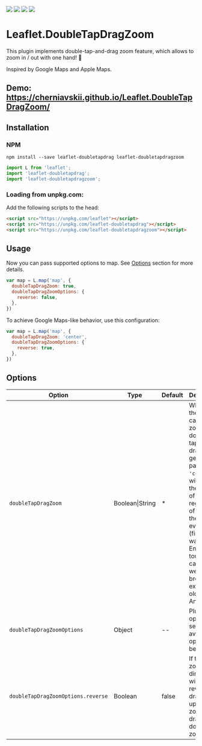 ![](https://img.shields.io/npm/v/leaflet-doubletapdragzoom.svg)
![](https://img.shields.io/bundlephobia/minzip/leaflet-doubletapdragzoom.svg)
![](https://img.shields.io/npm/l/leaflet-doubletapdragzoom.svg)
![](https://img.shields.io/npm/dt/leaflet-doubletapdragzoom.svg)



# Leaflet.DoubleTapDragZoom

This plugin implements double-tap-and-drag zoom feature, which allows to zoom in / out with one hand! :tada:

Inspired by Google Maps and Apple Maps.

## Demo: https://cherniavskii.github.io/Leaflet.DoubleTapDragZoom/

## Installation

### NPM

`npm install --save leaflet-doubletapdrag leaflet-doubletapdragzoom`

```js
import L from 'leaflet';
import 'leaflet-doubletapdrag';
import 'leaflet-doubletapdragzoom';
```

### Loading from unpkg.com:

Add the following scripts to the head:

```html
<script src="https://unpkg.com/leaflet"></script>
<script src="https://unpkg.com/leaflet-doubletapdrag"></script>
<script src="https://unpkg.com/leaflet-doubletapdragzoom"></script>
```

## Usage

Now you can pass supported options to map.
See [Options](#options) section for more details.

```js
var map = L.map('map', {
  doubleTapDragZoom: true,
  doubleTapDragZoomOptions: {
    reverse: false,
  },
})
```

To achieve Google Maps-like behavior, use this configuration:
```js
var map = L.map('map', {
  doubleTapDragZoom: 'center',
  doubleTapDragZoomOptions: {
    reverse: true,
  },
})
```

## Options

| Option |  Type | Default | Description |
| ------ | ----- | ------- | ----------- |
| `doubleTapDragZoom` | Boolean\|String | * | Whether the map can be zoomed by double-tap-and-drag gesture. If passed `'center'`, it will zoom to the center of the view regardless of where the touch event (finger) was. Enabled for touch-capable web browsers except for old Androids |
| `doubleTapDragZoomOptions` | Object | -- | Plugin options, see available options below |
| `doubleTapDragZoomOptions.reverse` | Boolean | false | If true, zoom drag direction will be reversed - dragging up will zoom out, dragging down will zoom in |
